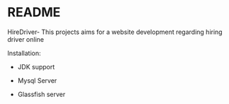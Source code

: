 # README

HireDriver-
This projects aims for a website development regarding hiring driver online 

Installation:

* JDK support

* Mysql Server

* Glassfish server

